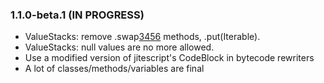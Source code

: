 ### 1.1.0-beta.1 (IN PROGRESS)

* ValueStacks: remove .swap[3456]() methods, .put(Iterable).
* ValueStacks: null values are no more allowed.
* Use a modified version of jitescript's CodeBlock in bytecode rewriters
* A lot of classes/methods/variables are final

